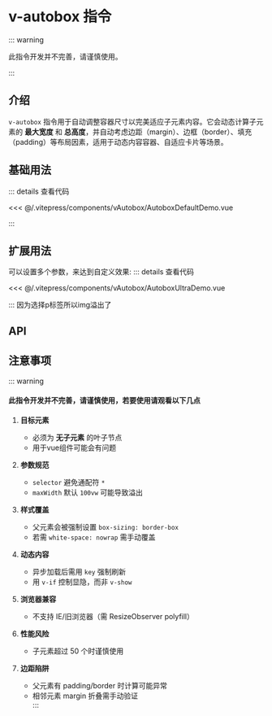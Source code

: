 # v-autobox 指令
::: warning

此指令开发并不完善，请谨慎使用。

:::
## 介绍

`v-autobox` 指令用于自动调整容器尺寸以完美适应子元素内容。它会动态计算子元素的 **最大宽度** 和 **总高度**，并自动考虑边距（margin）、边框（border）、填充（padding）等布局因素，适用于动态内容容器、自适应卡片等场景。

## 基础用法

<AutoboxDefaultDemo/>
::: details 查看代码

<<< @/.vitepress/components/vAutobox/AutoboxDefaultDemo.vue

:::

## 扩展用法
<AutoboxUltraDemo/>
可以设置多个参数，来达到自定义效果:
::: details 查看代码

<<< @/.vitepress/components/vAutobox/AutoboxUltraDemo.vue

:::
因为选择p标签所以img溢出了
## API

<ApiTable :data="props" />

## 注意事项
::: warning 
#### 此指令开发并不完善，请谨慎使用，若要使用请观看以下几点

1. **目标元素**  
   - 必须为 **无子元素** 的叶子节点  
   - 用于vue组件可能会有问题 

2. **参数规范**  
   - `selector` 避免通配符 `*`  
   - `maxWidth` 默认 `100vw` 可能导致溢出  

3. **样式覆盖**  
   - 父元素会被强制设置 `box-sizing: border-box`  
   - 若需 `white-space: nowrap` 需手动覆盖  

4. **动态内容**  
   - 异步加载后需用 `key` 强制刷新  
   - 用 `v-if` 控制显隐，而非 `v-show`  

5. **浏览器兼容**  
   - 不支持 IE/旧浏览器（需 ResizeObserver polyfill）  

6. **性能风险**  
   - 子元素超过 50 个时谨慎使用  

7. **边距陷阱**  
   - 父元素有 padding/border 时计算可能异常  
   - 相邻元素 margin 折叠需手动验证  
:::
<script setup>
import AutoboxDefaultDemo from '../.vitepress/components/vAutobox/AutoboxDefaultDemo.vue'
import AutoboxUltraDemo from '../.vitepress/components/vAutobox/AutoboxUltraDemo.vue'
import ApiTable from '../.vitepress/components/ApiTable.vue';
const props = [
  {
    name: 'selector',
    type: 'string',
    required: false,
    description: '选择器，用于指定需要自动调整尺寸的容器',
    default: '*(全部)',
  },{
    name: 'maxWidth',
    type: 'string',
    required: false,
    description: '容器的最大宽度，默认为 100vw',
    default: '100vw',
  }
];
</script>
